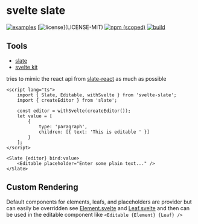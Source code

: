 # svelte slate

[![examples](https://img.shields.io/badge/examples-blue.svg)](https://nathanfaucett.github.io/svelte-slate/)
[![license](https://img.shields.io/badge/license-MIT%2FApache--2.0-blue")](LICENSE-MIT)
[![npm (scoped)](https://img.shields.io/npm/v/svelte-slate)](https://www.npmjs.com/package/svelte-slate)
[![build](https://github.com/nathanfaucett/svelte-slate/workflows/Web/badge.svg)](https://github.com/nathanfaucett/svelte-slate/actions/workflows/web.yml)

## Tools

- [slate](https://github.com/ianstormtaylor/slate)
- [svelte kit](https://kit.svelte.dev/docs)

tries to mimic the react api from [slate-react](https://github.com/ianstormtaylor/slate/tree/main/packages/slate-react) as much as possible

```svelte
<script lang="ts">
	import { Slate, Editable, withSvelte } from 'svelte-slate';
	import { createEditor } from 'slate';

	const editor = withSvelte(createEditor());
	let value = [
		{
			type: 'paragraph',
			children: [{ text: 'This is editable ' }]
		}
	];
</script>

<Slate {editor} bind:value>
	<Editable placeholder="Enter some plain text..." />
</Slate>
```

## Custom Rendering

Default components for elements, leafs, and placeholders are provider but can easily be overridden see [Element.svelte](src/example/Element.svelte) and [Leaf.svelte](src/example/Leaf.svelte) and then can be used in the editable component like `<Editable {Element} {Leaf} />`
